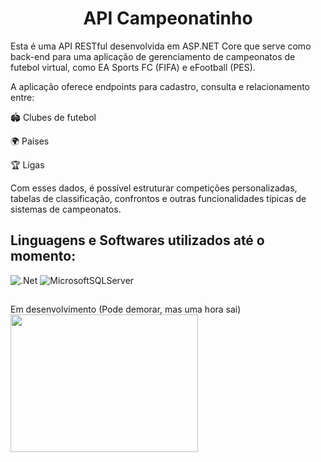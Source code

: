 <h1 align="center">API Campeonatinho</h1>
Esta é uma API RESTful desenvolvida em ASP.NET Core que serve como back-end para uma aplicação de gerenciamento de campeonatos de futebol virtual, como EA Sports FC (FIFA) e eFootball (PES).

A aplicação oferece endpoints para cadastro, consulta e relacionamento entre:

🏟️ Clubes de futebol

🌍 Países

🏆 Ligas

Com esses dados, é possível estruturar competições personalizadas, tabelas de classificação, confrontos e outras funcionalidades típicas de sistemas de campeonatos.
##

<h2>Linguagens e Softwares utilizados até o momento:</h2>

![.Net](https://img.shields.io/badge/.NET-5C2D91?style=for-the-badge&logo=.net&logoColor=white)
![MicrosoftSQLServer](https://img.shields.io/badge/Microsoft%20SQL%20Server-CC2927?style=for-the-badge&logo=microsoft%20sql%20server&logoColor=white)
##

Em desenvolvimento (Pode demorar, mas uma hora sai)<br/>
<img src="https://media.tenor.com/KbXIBwtIzoYAAAAM/piano-bruce-almighty.gif" width="300" height="220" />
